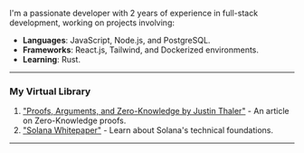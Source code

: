I'm a passionate developer with 2 years of experience in full-stack development, working on projects involving:
- **Languages**: JavaScript, Node.js, and PostgreSQL.
- **Frameworks**: React.js, Tailwind, and Dockerized environments.
- **Learning**: Rust.

---

### My Virtual Library
1. ["Proofs, Arguments, and Zero-Knowledge by Justin Thaler"](https://people.cs.georgetown.edu/jthaler/ProofsArgsAndZK.html) - An article on Zero-Knowledge proofs.
2. ["Solana Whitepaper"](https://solana.com/solana-whitepaper.pdf) - Learn about Solana's technical foundations.

---
